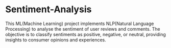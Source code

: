 # Sentiment-Analysis
This ML(Machine Learning) project implements NLP(Natural Language Processing) to analyse the sentiment of user reviews and comments. The objective is to classify sentiments as positive, negative, or neutral, providing insights to consumer opinions and experiences.
